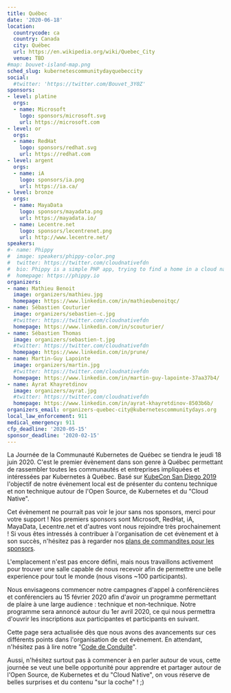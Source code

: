 ```yaml
---
title: Québec
date: '2020-06-18'
location:
  countrycode: ca
  country: Canada
  city: Québec
  url: https://en.wikipedia.org/wiki/Quebec_City
  venue: TBD
#map: bouvet-island-map.png
sched_slug: kubernetescommunitydayquebeccity
social:
  #twitter: 'https://twitter.com/Bouvet_3Y0Z'
sponsors:
- level: platine
  orgs:
  - name: Microsoft
    logo: sponsors/microsoft.svg
    url: https://microsoft.com
- level: or
  orgs:
  - name: RedHat
    logo: sponsors/redhat.svg
    url: https://redhat.com
- level: argent
  orgs:
  - name: iA
    logo: sponsors/ia.png
    url: https://ia.ca/
- level: bronze
  orgs:
  - name: MayaData
    logo: sponsors/mayadata.png
    url: https://mayadata.io/
  - name: Lecentre.net
    logo: sponsors/lecentrenet.png
    url: http://www.lecentre.net/
speakers:
#- name: Phippy
#  image: speakers/phippy-color.png
#  twitter: https://twitter.com/cloudnativefdn
#  bio: Phippy is a simple PHP app, trying to find a home in a cloud native world.
#  homepage: https://phippy.io
organizers:
- name: Mathieu Benoit
  image: organizers/mathieu.jpg
  homepage: https://www.linkedin.com/in/mathieubenoitqc/
- name: Sébastien Couturier
  image: organizers/sebastien-c.jpg
  #twitter: https://twitter.com/cloudnativefdn
  homepage: https://www.linkedin.com/in/scouturier/
- name: Sébastien Thomas
  image: organizers/sebastien-t.jpg
  #twitter: https://twitter.com/cloudnativefdn
  homepage: https://www.linkedin.com/in/prune/
- name: Martin-Guy Lapointe
  image: organizers/martin.jpg
  #twitter: https://twitter.com/cloudnativefdn
  homepage: https://www.linkedin.com/in/martin-guy-lapointe-37aa37b4/
- name: Ayrat Khayretdinov
  image: organizers/ayrat.jpg
  #twitter: https://twitter.com/cloudnativefdn
  homepage: https://www.linkedin.com/in/ayrat-khayretdinov-8503b6b/
organizers_email: organizers-quebec-city@kubernetescommunitydays.org
local_law_enforcement: 911
medical_emergency: 911
cfp_deadline: '2020-05-15'
sponsor_deadline: '2020-02-15'
---
```


La Journée de la Communauté Kubernetes de Québec se tiendra le jeudi 18 juin 2020. C'est le premier évènement dans son genre à Québec permettant de rassembler toutes les communautés et entreprises impliquées et intéressées par Kubernetes à Québec. Basé sur [KubeCon San Diego 2019](https://events.linuxfoundation.org/events/kubecon-cloudnativecon-north-america-2019/) l'objectif de notre évènement local est de présenter du contenu technique et non technique autour de l'Open Source, de Kubernetes et du "Cloud Native".

Cet évènement ne pourrait pas voir le jour sans nos sponsors, merci pour votre support ! Nos premiers sponsors sont Microsoft, RedHat, iA, MayaData, Lecentre.net et d'autres vont nous rejoindre très prochainement ! Si vous êtes intressés à contribuer à l'organisation de cet évènement et à son succès, n'hésitez pas à regarder nos [plans de commandites pour les sponsors](sponsor).

L'emplacement n'est pas encore défini, mais nous travaillons activement pour trouver une salle capable de nous recevoir afin de permettre une belle experience pour tout le monde (nous visons ~100 participants).

Nous envisageons commencer notre campagnes d'appel à conférencières et conférenciers au 15 février 2020 afin d'avoir un programme permettant de plaire à une large audience : technique et non-technique. Notre programme sera annoncé autour du 1er avril 2020, ce qui nous permettra d'ouvrir les inscriptions aux participantes et participants en suivant.

Cette page sera actualisée dès que nous avons des avancements sur ces différents points dans l'organisation de cet évènement. En attendant, n'hésitez pas à lire notre "[Code de Conduite](/code-of-conduct)".

Aussi, n'hésitez surtout pas à commencer à en parler autour de vous, cette journée se veut une belle opportunité pour apprendre et partager autour de l'Open Source, de Kubernetes et du "Cloud Native", on vous réserve de belles surprises et du contenu "sur la coche" ! ;)
